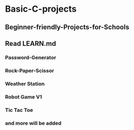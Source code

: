 # Basic-C-projects

## Beginner-friendly-Projects-for-Schools
## Read LEARN.md

### Password-Generator
### Rock-Paper-Scissor
### Weather Station
### Robot Game V1
### Tic Tac Toe
### and more will be added
